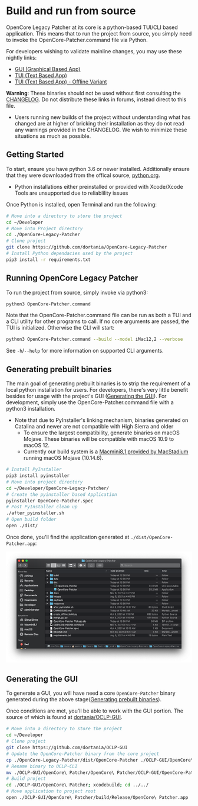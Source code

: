 # Build and run from source

OpenCore Legacy Patcher at its core is a python-based TUI/CLI based application. This means that to run the project from source, you simply need to invoke the OpenCore-Patcher.command file via Python.

For developers wishing to validate mainline changes, you may use these nightly links:

* [GUI (Graphical Based App)](https://nightly.link/dortania/OpenCore-Legacy-Patcher/workflows/build-gui/main/OpenCore-Patcher-GUI.app.zip)
* [TUI (Text Based App)](https://nightly.link/dortania/OpenCore-Legacy-Patcher/workflows/build-app/main/OpenCore-Patcher-TUI.app.zip)
* [TUI (Text Based App) - Offline Variant](https://nightly.link/dortania/OpenCore-Legacy-Patcher/workflows/build-app/main/OpenCore-Patcher-TUI-Offline.app.zip)

**Warning**: These binaries should not be used without first consulting the [CHANGELOG](./CHANGELOG.md). Do not distribute these links in forums, instead direct to this file.

* Users running new builds of the project without understanding what has changed are at higher of bricking their installation as they do not read any warnings provided in the CHANGELOG. We wish to minimize these situations as much as possible.

## Getting Started

To start, ensure you have python 3.6 or newer installed. Additionally ensure that they were downloaded from the offical source, [python.org](https://www.python.org/downloads/macos/).

* Python installations either preinstalled or provided with Xcode/Xcode Tools are unsupported due to reliablility issues

Once Python is installed, open Terminal and run the following:

```sh
# Move into a directory to store the project
cd ~/Developer
# Move into Project directory
cd ./OpenCore-Legacy-Patcher
# Clone project
git clone https://github.com/dortania/OpenCore-Legacy-Patcher
# Install Python dependacies used by the project
pip3 install -r requirements.txt
```

## Running OpenCore Legacy Patcher

To run the project from source, simply invoke via python3:

```sh
python3 OpenCore-Patcher.command
```

Note that the OpenCore-Patcher.command file can be run as both a TUI and a CLI utility for other programs to call. If no core arguments are passed, the TUI is initialized. Otherwise the CLI will start:

```sh
python3 OpenCore-Patcher.command --build --model iMac12,2 --verbose
```

See `-h`/`--help` for more information on supported CLI arguments.

## Generating prebuilt binaries

The main goal of generating prebuilt binaries is to strip the requirement of a local python installation for users. For developers, there's very little benefit besides for usage with the project's GUI ([Generating the GUI](#generating-the-gui)). For development, simply use the OpenCore-Patcher.command file with a python3 installation.

* Note that due to PyInstaller's linking mechanism, binaries generated on Catalina and newer are not compatible with High Sierra and older
  * To ensure the largest compatibility, generate binaries on macOS Mojave. These binaries will be compatible with macOS 10.9 to macOS 12.
  * Currently our build system is a [Macmini8,1 provided by MacStadium](https://www.macstadium.com/opensource) running macOS Mojave (10.14.6).

```sh
# Install PyInstaller
pip3 install pyinstaller
# Move into project directory
cd ~/Developer/OpenCore-Legacy-Patcher/
# Create the pyinstaller based Application
pyinstaller OpenCore-Patcher.spec
# Post PyInstaller clean up
./after_pyinstaller.sh
# Open build folder
open ./dist/
```

Once done, you'll find the application generated at `./dist/OpenCore-Patcher.app`:

![](./images/build-dist.png)

## Generating the GUI

To generate a GUI, you will have need a core `OpenCore-Patcher` binary generated during the above stage([Generating prebuilt binaries](#generating-prebuilt-binaries)).

Once conditions are met, you'll be able to work with the GUI portion. The source of which is found at [dortania/OCLP-GUI](https://github.com/dortania/OCLP-GUI).

```sh
# Move into a directory to store the project
cd ~/Developer
# Clone project
git clone https://github.com/dortania/OCLP-GUI
# Update the OpenCore-Patcher binary from the core project
cp ./OpenCore-Legacy-Patcher/dist/OpenCore-Patcher ./OCLP-GUI/OpenCore\ Patcher/OpenCore\ Patcher/
# Rename binary to OCLP-CLI
mv ./OCLP-GUI/OpenCore\ Patcher/OpenCore\ Patcher/OCLP-GUI/OpenCore-Patcher ./OCLP-GUI/OpenCore\ Patcher/OpenCore\ Patcher/OCLP-GUI/OCLP-CLI
# Build project
cd ./OCLP-GUI/OpenCore\ Patcher; xcodebuild; cd ../../
# Move application to project root
open ./OCLP-GUI/OpenCore\ Patcher/build/Release/OpenCore\ Patcher.app
```